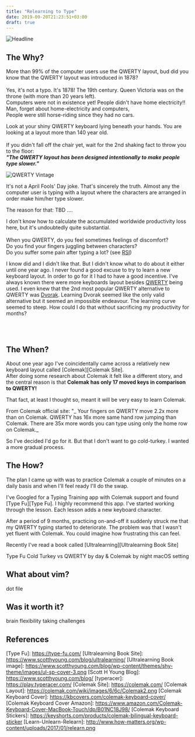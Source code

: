```yaml
---
title: "Relearning to Type"
date: 2019-09-20T21:23:51+03:00
draft: true
---
```


![Headline][Headline]

## The Why?
More than 99% of the computer users use the QWERTY layout, bud did you know that the QWERTY layout was introduced in 1878?
<br/>
<br/>
Yes, it's not a typo. It's 1878! The 19th century. Queen Victoria was on the throne (with more than 20 years left).
<br/>
Computers were not in existence yet!
People didn't have home electricity!!
<br/>
Man, forget about home-electricity and computers,<br/>
People were still horse-riding since they had no cars.

Look at your shiny QWERTY keyboard lying beneath your hands. You are looking at a layout more than 140 year old.
<br/><br/>
If you didn't fall off the chair yet, wait for the 2nd shaking fact to throw you to the floor:
<br/>
_**"The QWERTY layout has been designed intentionally to make people type slower."**_

![QWERTY Vintage][QWERTY Vintage]

It's not a April Fools' Day joke. That's sincerely the truth. Almost any the computer user is typing with a layout where the characters are arranged
in order make him/her type slower.<br/>

The reason for that:
TBD ....

I don't know how to calculate the accumulated worldwide productivity loss here, but it's undoubtedly quite substantial.
<br/><br/>
When you QWERTY, do you feel sometimes feelings of discomfort?
<br/>
Do you find your fingers juggling between characters?
<br/>
Do you suffer some pain after typing a lot? (see [RSI][RSI])
<br/>

I know did and I didn't like that. But I didn't know what to do about it either until one year ago.
I never found a good excuse to try to learn a new keyboard layout. In order to go for it I had to have a good incentive.
I've always known there were more keyboards layout besides [QWERTY][QWERTY] being used.
I even knew that the 2nd most popular QWERTY alternative to QWERTY was [Dvorak][Dvorak].
Learning Dvorak seemed like the only valid alternative but it seemed an impossible endeavour. The learning curve seemed to steep.
How could I do that without sacrificing my productivity for months?


<br/><br/>
## The When?
About one year ago I've coincidentally came across a relatively new keyboard layout called [Colemak][Colemak Site].
<br/>
After doing some research about Colemak it felt like a different story, and the central reason is that
**Colemak has only 17 moved keys in comparison to QWERTY!**

That fact, at least I thought so, meant it will be very easy to learn Colemak.

From Colemak official site:
"_ Your fingers on QWERTY move 2.2x more than on Colemak.
QWERTY has 16x more same hand row jumping than Colemak. There are 35x more words you can type using only the home row on Colemak._

So I've decided I'd go for it. But that I don't want to go cold-turkey. I wanted a more gradual process.


## The How?
The plan I came up with was to practice Colemak a couple of minutes on a daily basis and when I'll feel ready I'll do the swap.

I've Googled for a Typing Training app with Colemak support and found [Type Fu][Type Fu].
I highly recommend this app. I've started working through the lesson. Each lesson adds a new keyboard character.

After a period of 9 months, practicing on-and-off it suddenly struck me that my QWERTY typing started to deteriorate.
The problem was that I wasn't yet fluent with Colemak. You could imagine how frustrating this can feel.

Recently I've read a book called [Ultralearning][Ultralearning Book Site]

Type Fu
Cold Turkey vs QWERTY by day & Colemak by night
macOS setting


## What about vim?
dot file


## Was it worth it?
brain flexibility
taking challenges



## References




[Headline]: https://www.typingclub.com/m/pub/images/tpc-right-left.png
[QWERTY]: https://en.wikipedia.org/wiki/QWERTY
[Dvorak]: https://en.wikipedia.org/wiki/Dvorak_Simplified_Keyboard
[QWERTY Vintage]: https://thumbs.dreamstime.com/z/ancient-vintage-portable-typewriter-qwerty-keyboard-old-vintage-portable-typewriter-qwerty-type-keys-financial-117837625.jpg
[RSI]: https://en.wikipedia.org/wiki/Repetitive_strain_injury


[Type Fu]: https://type-fu.com/ [Ultralearning Book Site]: https://www.scotthyoung.com/blog/ultralearning/
[Ultralearning Book image]: https://www.scotthyoung.com/blog/wp-content/themes/shy-theme/images/ul-sp-cover-3.png
[Scott H Young Blog]: https://www.scotthyoung.com/blog/
[typeracer]: https://play.typeracer.com/
[Colemak Site]: https://colemak.com/
[Colemak Layout]: https://colemak.com/wiki/images/6/6c/Colemak2.png
[Colemak Keyboard Cover]: https://kbcovers.com/colemak-keyboard-cover/
[Colemak Keyboard Cover Amazon]: https://www.amazon.com/Colemak-Keyboard-Cover-MacBook-Touch/dp/B01NC18J98/
[Colemak Keyboard Stickers]: https://keyshorts.com/products/colemak-bilingual-keyboard-sticker
[Learn-Unlearn-Relearn]: http://www.how-matters.org/wp-content/uploads/2017/01/relearn.png
